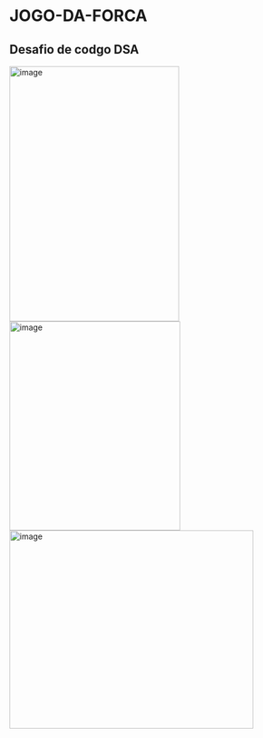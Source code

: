 # JOGO-DA-FORCA
## Desafio de codgo DSA


<img width="299" height="449" alt="image" src="https://github.com/user-attachments/assets/c008e99f-fa2d-4937-ba0d-1e8bd57996a0" />

<img width="301" height="368" alt="image" src="https://github.com/user-attachments/assets/3f8052fd-798d-4bd5-911e-2bd9b4cca223" />

<img width="430" height="349" alt="image" src="https://github.com/user-attachments/assets/cc185863-41b0-47bc-bde0-9c5c437987ed" />



